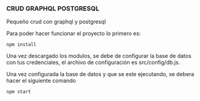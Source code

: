 ### CRUD GRAPHQL POSTGRESQL

Pequeño crud con graphql y postgresql

Para poder hacer funcionar el proyecto lo primero es:

```
npm install
```

Una vez descargado los modulos, se debe de configurar la base de datos con tus credenciales, el archivo de configuración es src/config/db.js.

Una vez configurada la base de datos y que se este ejecutando, se debera hacer el siguiente comando

```
npm start
```

